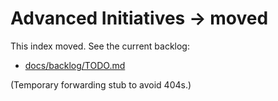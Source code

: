 # Advanced Initiatives → moved

This index moved. See the current backlog:
- [docs/backlog/TODO.md](../backlog/TODO.md)

(Temporary forwarding stub to avoid 404s.)